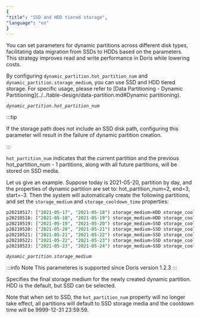```yaml
---
{
"title": "SSD and HDD tiered storage",
"language": "en"
}
---
```


<!-- 
Licensed to the Apache Software Foundation (ASF) under one
or more contributor license agreements.  See the NOTICE file
distributed with this work for additional information
regarding copyright ownership.  The ASF licenses this file
to you under the Apache License, Version 2.0 (the
"License"); you may not use this file except in compliance
with the License.  You may obtain a copy of the License at

  http://www.apache.org/licenses/LICENSE-2.0

Unless required by applicable law or agreed to in writing,
software distributed under the License is distributed on an
"AS IS" BASIS, WITHOUT WARRANTIES OR CONDITIONS OF ANY
KIND, either express or implied.  See the License for the
specific language governing permissions and limitations
under the License.
-->

You can set parameters for dynamic partitions across different disk types, facilitating data migration from SSDs to HDDs based on the parameters. This strategy improves read and write performance in Doris while lowering costs.

By configuring `dynamic_partition.hot_partition_num` and `dynamic_partition.storage_medium`, you can use SSD and HDD tiered storage. For specific usage, please refer to [Data Partitioning - Dynamic Partitioning](../../table-design/data-partition.md#Dynamic partitioning).

*`dynamic_partition.hot_partition_num`*

  :::tip

  If the storage path does not include an SSD disk path, configuring this parameter will result in the failure of dynamic partition creation.

  :::

  `hot_partition_num` indicates that the current partition and the previous hot_partition_num - 1 partitions, along with all future partitions, will be stored on SSD media.

  Let us give an example. Suppose today is 2021-05-20, partition by day, and the properties of dynamic partition are set to: hot_partition_num=2, end=3, start=-3. Then the system will automatically create the following partitions, and set the `storage_medium` and `storage_cooldown_time` properties:

  ```sql
  p20210517: ["2021-05-17", "2021-05-18") storage_medium=HDD storage_cooldown_time=9999-12-31 23:59:59
  p20210518: ["2021-05-18", "2021-05-19") storage_medium=HDD storage_cooldown_time=9999-12-31 23:59:59
  p20210519: ["2021-05-19", "2021-05-20") storage_medium=SSD storage_cooldown_time=2021-05-21 00:00:00
  p20210520: ["2021-05-20", "2021-05-21") storage_medium=SSD storage_cooldown_time=2021-05-22 00:00:00
  p20210521: ["2021-05-21", "2021-05-22") storage_medium=SSD storage_cooldown_time=2021-05-23 00:00:00
  p20210522: ["2021-05-22", "2021-05-23") storage_medium=SSD storage_cooldown_time=2021-05-24 00:00:00
  p20210523: ["2021-05-23", "2021-05-24") storage_medium=SSD storage_cooldown_time=2021-05-25 00:00:00
  ```

*`dynamic_partition.storage_medium`*

  
  :::info Note
  This parameteres is supported since Doris version 1.2.3
  :::

  Specifies the final storage medium for the newly created dynamic partition. HDD is the default, but SSD can be selected.

  Note that when set to SSD, the `hot_partition_num` property will no longer take effect, all partitions will default to SSD storage media and the cooldown time will be 9999-12-31 23:59:59.